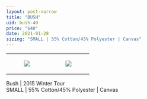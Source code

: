 ```yaml
---
layout: post-narrow
title: "BUSH"
uid: bush-40
price: "$40"
date: 2021-01-28
sizing: "SMALL | 55% Cotton/45% Polyester | Canvas"
---
```




<table style="width:100%;"><tr><td style="vertical-align:top;">
      <figure class="tmblr-full" data-orig-height="2048" data-orig-width="1365" data-orig-src="https://concertshirts.netlify.app/shirts/0272/0272-01.jpg"><img src="https://64.media.tumblr.com/bc0dc45a411b66675a0b086598c65768/e46065e6db8bed0a-ba/s540x810/0b60863c63fbfaf76588d5b99ed9e2b8ee6877db.jpg" data-orig-height="2048" data-orig-width="1365" data-orig-src="https://concertshirts.netlify.app/shirts/0272/0272-01.jpg"/></figure></td>
    <td style="vertical-align:top;">
      <figure class="tmblr-full" data-orig-height="2048" data-orig-width="1365" data-orig-src="https://concertshirts.netlify.app/shirts/0272/0272-02.jpg"><img src="https://64.media.tumblr.com/2a37cc40bb2ebfd0ea63befce66985e2/e46065e6db8bed0a-54/s540x810/26cb17c01af26a3947cbe2f69fe1d026b8f155d7.jpg" data-orig-height="2048" data-orig-width="1365" data-orig-src="https://concertshirts.netlify.app/shirts/0272/0272-02.jpg"/></figure></td>
  </tr></table><p>
  Bush | 2015 Winter Tour<br/>SMALL | 55% Cotton/45% Polyester | Canvas
</p>
